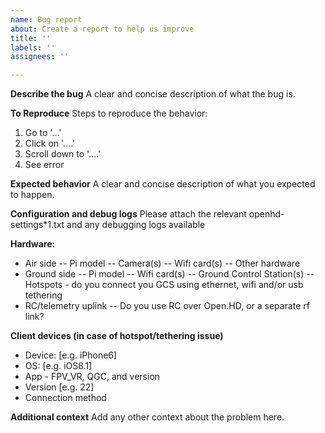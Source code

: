 ```yaml
---
name: Bug report
about: Create a report to help us improve
title: ''
labels: ''
assignees: ''

---
```


**Describe the bug**
A clear and concise description of what the bug is.

**To Reproduce**
Steps to reproduce the behavior:
1. Go to '...'
2. Click on '....'
3. Scroll down to '....'
4. See error

**Expected behavior**
A clear and concise description of what you expected to happen.

**Configuration and debug logs**
Please attach the relevant openhd-settings*1.txt and any debugging logs available

**Hardware:**
 - Air side
 -- Pi model
 -- Camera(s)
 -- Wifi card(s)
 -- Other hardware
 - Ground side
 -- Pi model
 -- Wifi card(s)
 -- Ground Control Station(s)
 -- Hotspots - do you connect you GCS using ethernet, wifi and/or usb tethering
 - RC/telemetry uplink
 -- Do you use RC over Open.HD, or a separate rf link?

**Client devices (in case of hotspot/tethering issue)**
 - Device: [e.g. iPhone6]
 - OS: [e.g. iOS8.1]
 - App - FPV_VR, QGC, and version
 - Version [e.g. 22]
 - Connection method

**Additional context**
Add any other context about the problem here.
